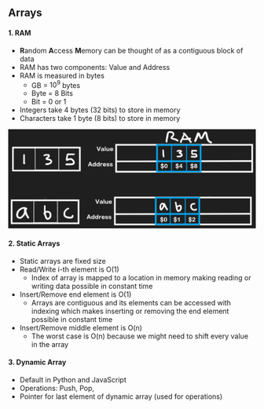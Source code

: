 ## Arrays

#### 1. RAM
- **R**andom **A**ccess **M**emory can be thought of as a contiguous block of data
- RAM has two components: Value and Address
- RAM is measured in bytes
  - GB = $10^{9}$ bytes
  - Byte = 8 Bits
  - Bit = 0 or 1
- Integers take 4 bytes (32 bits) to store in memory
- Characters take 1 byte (8 bits) to store in memory

![alt text](../Images/image1.png)

#### 2. Static Arrays
- Static arrays are fixed size
- Read/Write i-th element is O(1)
  - Index of array is mapped to a location in memory making reading or writing data possible in constant time
- Insert/Remove end element is O(1)
  - Arrays are contiguous and its elements can be accessed with indexing which makes inserting or removing the end element possible in constant time
- Insert/Remove middle element is O(n)
  - The worst case is O(n) because we might need to shift every value in the array

#### 3. Dynamic Array
- Default in Python and JavaScript
- Operations: Push, Pop, 
- Pointer for last element of dynamic array (used for operations)